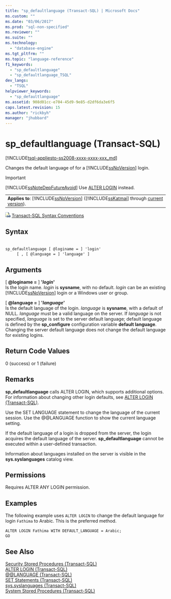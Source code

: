 ```yaml
---
title: "sp_defaultlanguage (Transact-SQL) | Microsoft Docs"
ms.custom: ""
ms.date: "03/06/2017"
ms.prod: "sql-non-specified"
ms.reviewer: ""
ms.suite: ""
ms.technology: 
  - "database-engine"
ms.tgt_pltfrm: ""
ms.topic: "language-reference"
f1_keywords: 
  - "sp_defaultlanguage"
  - "sp_defaultlanguage_TSQL"
dev_langs: 
  - "TSQL"
helpviewer_keywords: 
  - "sp_defaultlanguage"
ms.assetid: 908d01cc-e704-45d9-9e85-d2df6da3e6f5
caps.latest.revision: 15
ms.author: "rickbyh"
manager: "jhubbard"
---
```

# sp_defaultlanguage (Transact-SQL)
[!INCLUDE[tsql-appliesto-ss2008-xxxx-xxxx-xxx_md](../../database-engine/configure/windows/includes/tsql-appliesto-ss2008-xxxx-xxxx-xxx-md.md)]

  Changes the default language of for a [!INCLUDE[ssNoVersion](../../advanced-analytics/r-services/includes/ssnoversion-md.md)] login.  
  
> [!IMPORTANT]  
>  [!INCLUDE[ssNoteDepFutureAvoid](../../database-engine/configure/windows/includes/ssnotedepfutureavoid-md.md)] Use [ALTER LOGIN](../../t-sql/statements/alter-login-transact-sql.md) instead.  
  
||  
|-|  
|**Applies to**: [!INCLUDE[ssNoVersion](../../advanced-analytics/r-services/includes/ssnoversion-md.md)] ([!INCLUDE[ssKatmai](../../analysis-services/data-mining/includes/sskatmai-md.md)] through [current version](http://go.microsoft.com/fwlink/p/?LinkId=299658)).|  
  
 ![Topic link icon](../../database-engine/configure/windows/media/topic-link.gif "Topic link icon") [Transact-SQL Syntax Conventions](../Topic/Transact-SQL%20Syntax%20Conventions%20\(Transact-SQL\).md)  
  
## Syntax  
  
```  
  
sp_defaultlanguage [ @loginame = ] 'login'   
     [ , [ @language = ] 'language' ]   
```  
  
## Arguments  
 [ **@loginame =** ] **'***login***'**  
 Is the login name. *login* is **sysname**, with no default. *login* can be an existing [!INCLUDE[ssNoVersion](../../advanced-analytics/r-services/includes/ssnoversion-md.md)] login or a Windows user or group.  
  
 [ **@language =** ] **'***language***'**  
 Is the default language of the login. *language* is **sysname**, with a default of NULL. *language* must be a valid language on the server. If *language* is not specified, *language* is set to the server default language; default language is defined by the **sp_configure** configuration variable **default language**. Changing the server default language does not change the default language for existing logins.  
  
## Return Code Values  
 0 (success) or 1 (failure)  
  
## Remarks  
 **sp_defaultlanguage** calls ALTER LOGIN, which supports additional options. For information about changing other login defaults, see [ALTER LOGIN &#40;Transact-SQL&#41;](../../t-sql/statements/alter-login-transact-sql.md).  
  
 Use the SET LANGUAGE statement to change the language of the current session. Use the @@LANGUAGE function to show the current language setting.  
  
 If the default language of a login is dropped from the server, the login acquires the default language of the server. **sp_defaultlanguage** cannot be executed within a user-defined transaction.  
  
 Information about languages installed on the server is visible in the **sys.syslanguages** catalog view.  
  
## Permissions  
 Requires ALTER ANY LOGIN permission.  
  
## Examples  
 The following example uses `ALTER LOGIN` to change the default language for login `Fathima` to Arabic. This is the preferred method.  
  
```  
ALTER LOGIN Fathima WITH DEFAULT_LANGUAGE = Arabic;  
GO  
```  
  
## See Also  
 [Security Stored Procedures &#40;Transact-SQL&#41;](../../relational-databases/system-stored-procedures/security-stored-procedures-transact-sql.md)   
 [ALTER LOGIN &#40;Transact-SQL&#41;](../../t-sql/statements/alter-login-transact-sql.md)   
 [@@LANGUAGE &#40;Transact-SQL&#41;](../../t-sql/functions/language-transact-sql.md)   
 [SET Statements &#40;Transact-SQL&#41;](../../t-sql/statements/set-statements-transact-sql.md)   
 [sys.syslanguages &#40;Transact-SQL&#41;](../../relational-databases/system-compatibility-views/sys.syslanguages-transact-sql.md)   
 [System Stored Procedures &#40;Transact-SQL&#41;](../../relational-databases/system-stored-procedures/system-stored-procedures-transact-sql.md)  
  
  